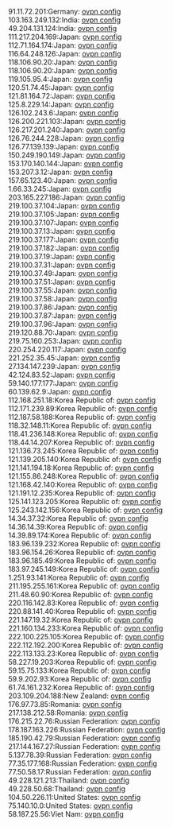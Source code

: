 91.11.72.201:Germany: [ovpn config](vpn/91_11_72_201.ovpn)  
103.163.249.132:India: [ovpn config](vpn/103_163_249_132.ovpn)  
49.204.131.124:India: [ovpn config](vpn/49_204_131_124.ovpn)  
111.217.204.169:Japan: [ovpn config](vpn/111_217_204_169.ovpn)  
112.71.164.174:Japan: [ovpn config](vpn/112_71_164_174.ovpn)  
116.64.248.126:Japan: [ovpn config](vpn/116_64_248_126.ovpn)  
118.106.90.20:Japan: [ovpn config](vpn/118_106_90_20.ovpn)  
118.106.90.20:Japan: [ovpn config](vpn/118_106_90_20.ovpn)  
119.105.95.4:Japan: [ovpn config](vpn/119_105_95_4.ovpn)  
120.51.74.45:Japan: [ovpn config](vpn/120_51_74_45.ovpn)  
121.81.164.72:Japan: [ovpn config](vpn/121_81_164_72.ovpn)  
125.8.229.14:Japan: [ovpn config](vpn/125_8_229_14.ovpn)  
126.102.243.6:Japan: [ovpn config](vpn/126_102_243_6.ovpn)  
126.200.221.103:Japan: [ovpn config](vpn/126_200_221_103.ovpn)  
126.217.201.240:Japan: [ovpn config](vpn/126_217_201_240.ovpn)  
126.76.244.228:Japan: [ovpn config](vpn/126_76_244_228.ovpn)  
126.77.139.139:Japan: [ovpn config](vpn/126_77_139_139.ovpn)  
150.249.190.149:Japan: [ovpn config](vpn/150_249_190_149.ovpn)  
153.170.140.144:Japan: [ovpn config](vpn/153_170_140_144.ovpn)  
153.207.3.12:Japan: [ovpn config](vpn/153_207_3_12.ovpn)  
157.65.123.40:Japan: [ovpn config](vpn/157_65_123_40.ovpn)  
1.66.33.245:Japan: [ovpn config](vpn/1_66_33_245.ovpn)  
203.165.227.186:Japan: [ovpn config](vpn/203_165_227_186.ovpn)  
219.100.37.104:Japan: [ovpn config](vpn/219_100_37_104.ovpn)  
219.100.37.105:Japan: [ovpn config](vpn/219_100_37_105.ovpn)  
219.100.37.107:Japan: [ovpn config](vpn/219_100_37_107.ovpn)  
219.100.37.13:Japan: [ovpn config](vpn/219_100_37_13.ovpn)  
219.100.37.177:Japan: [ovpn config](vpn/219_100_37_177.ovpn)  
219.100.37.182:Japan: [ovpn config](vpn/219_100_37_182.ovpn)  
219.100.37.19:Japan: [ovpn config](vpn/219_100_37_19.ovpn)  
219.100.37.31:Japan: [ovpn config](vpn/219_100_37_31.ovpn)  
219.100.37.49:Japan: [ovpn config](vpn/219_100_37_49.ovpn)  
219.100.37.51:Japan: [ovpn config](vpn/219_100_37_51.ovpn)  
219.100.37.55:Japan: [ovpn config](vpn/219_100_37_55.ovpn)  
219.100.37.58:Japan: [ovpn config](vpn/219_100_37_58.ovpn)  
219.100.37.86:Japan: [ovpn config](vpn/219_100_37_86.ovpn)  
219.100.37.87:Japan: [ovpn config](vpn/219_100_37_87.ovpn)  
219.100.37.96:Japan: [ovpn config](vpn/219_100_37_96.ovpn)  
219.120.88.70:Japan: [ovpn config](vpn/219_120_88_70.ovpn)  
219.75.160.253:Japan: [ovpn config](vpn/219_75_160_253.ovpn)  
220.254.220.117:Japan: [ovpn config](vpn/220_254_220_117.ovpn)  
221.252.35.45:Japan: [ovpn config](vpn/221_252_35_45.ovpn)  
27.134.147.239:Japan: [ovpn config](vpn/27_134_147_239.ovpn)  
42.124.83.52:Japan: [ovpn config](vpn/42_124_83_52.ovpn)  
59.140.177.177:Japan: [ovpn config](vpn/59_140_177_177.ovpn)  
60.139.62.9:Japan: [ovpn config](vpn/60_139_62_9.ovpn)  
112.168.251.18:Korea Republic of: [ovpn config](vpn/112_168_251_18.ovpn)  
112.171.239.89:Korea Republic of: [ovpn config](vpn/112_171_239_89.ovpn)  
112.187.58.188:Korea Republic of: [ovpn config](vpn/112_187_58_188.ovpn)  
118.32.148.11:Korea Republic of: [ovpn config](vpn/118_32_148_11.ovpn)  
118.41.236.148:Korea Republic of: [ovpn config](vpn/118_41_236_148.ovpn)  
118.44.14.207:Korea Republic of: [ovpn config](vpn/118_44_14_207.ovpn)  
121.136.73.245:Korea Republic of: [ovpn config](vpn/121_136_73_245.ovpn)  
121.139.205.140:Korea Republic of: [ovpn config](vpn/121_139_205_140.ovpn)  
121.141.194.18:Korea Republic of: [ovpn config](vpn/121_141_194_18.ovpn)  
121.155.86.248:Korea Republic of: [ovpn config](vpn/121_155_86_248.ovpn)  
121.168.42.140:Korea Republic of: [ovpn config](vpn/121_168_42_140.ovpn)  
121.191.12.235:Korea Republic of: [ovpn config](vpn/121_191_12_235.ovpn)  
125.141.123.205:Korea Republic of: [ovpn config](vpn/125_141_123_205.ovpn)  
125.243.142.156:Korea Republic of: [ovpn config](vpn/125_243_142_156.ovpn)  
14.34.37.32:Korea Republic of: [ovpn config](vpn/14_34_37_32.ovpn)  
14.36.14.39:Korea Republic of: [ovpn config](vpn/14_36_14_39.ovpn)  
14.39.89.174:Korea Republic of: [ovpn config](vpn/14_39_89_174.ovpn)  
183.96.139.232:Korea Republic of: [ovpn config](vpn/183_96_139_232.ovpn)  
183.96.154.26:Korea Republic of: [ovpn config](vpn/183_96_154_26.ovpn)  
183.96.185.49:Korea Republic of: [ovpn config](vpn/183_96_185_49.ovpn)  
183.97.245.149:Korea Republic of: [ovpn config](vpn/183_97_245_149.ovpn)  
1.251.93.141:Korea Republic of: [ovpn config](vpn/1_251_93_141.ovpn)  
211.195.255.161:Korea Republic of: [ovpn config](vpn/211_195_255_161.ovpn)  
211.48.60.90:Korea Republic of: [ovpn config](vpn/211_48_60_90.ovpn)  
220.116.142.83:Korea Republic of: [ovpn config](vpn/220_116_142_83.ovpn)  
220.88.141.40:Korea Republic of: [ovpn config](vpn/220_88_141_40.ovpn)  
221.147.19.32:Korea Republic of: [ovpn config](vpn/221_147_19_32.ovpn)  
221.160.134.233:Korea Republic of: [ovpn config](vpn/221_160_134_233.ovpn)  
222.100.225.105:Korea Republic of: [ovpn config](vpn/222_100_225_105.ovpn)  
222.112.192.200:Korea Republic of: [ovpn config](vpn/222_112_192_200.ovpn)  
222.113.133.23:Korea Republic of: [ovpn config](vpn/222_113_133_23.ovpn)  
58.227.19.203:Korea Republic of: [ovpn config](vpn/58_227_19_203.ovpn)  
59.15.75.133:Korea Republic of: [ovpn config](vpn/59_15_75_133.ovpn)  
59.9.202.93:Korea Republic of: [ovpn config](vpn/59_9_202_93.ovpn)  
61.74.161.232:Korea Republic of: [ovpn config](vpn/61_74_161_232.ovpn)  
203.109.204.188:New Zealand: [ovpn config](vpn/203_109_204_188.ovpn)  
176.97.73.85:Romania: [ovpn config](vpn/176_97_73_85.ovpn)  
217.138.212.58:Romania: [ovpn config](vpn/217_138_212_58.ovpn)  
176.215.22.76:Russian Federation: [ovpn config](vpn/176_215_22_76.ovpn)  
178.187.163.226:Russian Federation: [ovpn config](vpn/178_187_163_226.ovpn)  
185.190.42.79:Russian Federation: [ovpn config](vpn/185_190_42_79.ovpn)  
217.144.167.27:Russian Federation: [ovpn config](vpn/217_144_167_27.ovpn)  
5.137.78.39:Russian Federation: [ovpn config](vpn/5_137_78_39.ovpn)  
77.35.177.168:Russian Federation: [ovpn config](vpn/77_35_177_168.ovpn)  
77.50.58.17:Russian Federation: [ovpn config](vpn/77_50_58_17.ovpn)  
49.228.121.213:Thailand: [ovpn config](vpn/49_228_121_213.ovpn)  
49.228.50.68:Thailand: [ovpn config](vpn/49_228_50_68.ovpn)  
104.50.226.11:United States: [ovpn config](vpn/104_50_226_11.ovpn)  
75.140.10.0:United States: [ovpn config](vpn/75_140_10_0.ovpn)  
58.187.25.56:Viet Nam: [ovpn config](vpn/58_187_25_56.ovpn)  
